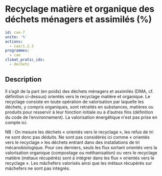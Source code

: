 # Recyclage matière et organique des déchets ménagers et assimilés (%)
```yaml
id: cae-7
unite: '%'
actions:
  - cae/1.2.3
programmes:
  - cae
climat_pratic_ids:
  - dechets
```
## Description
Il s’agit de la part (en poids) des déchets ménagers et assimilés (DMA, cf. définition ci-dessus) orientés vers le recyclage matière et organique. Le recyclage consiste en toute opération de valorisation par laquelle les déchets, y compris organiques, sont retraités en substances, matières ou produits pour resservir à leur fonction initiale ou à d’autres fins (définition du code de l’environnement). La valorisation énergétique n'est pas prise en compte ici.

NB : On mesure les déchets « orientés vers le recyclage », les refus de tri ne sont donc pas déduits. Ne sont pas considérés ici comme « orientés vers le recyclage » les déchets entrant dans des installations de tri mécanobiologique. Pour ces derniers, seuls les flux sortant orientés vers la valorisation organique (compostage ou méthanisation) ou vers le recyclage matière (métaux récupérés) sont à intégrer dans les flux « orientés vers le recyclage ». Les mâchefers valorisés ainsi que les métaux récupérés sur mâchefers ne sont pas intégrés.




